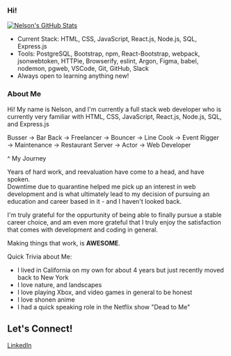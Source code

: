 ### Hi!

[![Nelson's GitHub Stats](https://github-readme-stats.vercel.app/api?username=neldaza)](https://github.com/neldaza/github-readme-stats)

- Current Stack:  HTML, CSS, JavaScript, React.js, Node.js, SQL, Express.js
- Tools:  PostgreSQL, Bootstrap, npm, React-Bootstrap, webpack, jsonwebtoken, HTTPie, Browserify, eslint, Argon, Figma, babel, nodemon, pgweb, VSCode, Git, GitHub, Slack 
- Always open to learning anything new!

### About Me

Hi!  My name is Nelson, and I'm currently a full stack web developer who is currently very familiar with HTML, CSS, JavaScript, React.js, Node.js, SQL, and Express.js

Busser → Bar Back → Freelancer → Bouncer → Line Cook → Event Rigger → Maintenance → Restaurant Server → Actor → Web Developer

^ My Journey

Years of hard work, and reevaluation have come to a head, and have spoken.  
Downtime due to quarantine helped me pick up an interest in web development and is what ultimately lead to my decision of pursuing an education and career based in it - and I haven't looked back.  

I'm truly grateful for the oppurtunity of being able to finally pursue a stable career choice, and am even more grateful that I truly enjoy the satisfaction that comes with development and coding in general.  

Making things that work, is **AWESOME**.


Quick Trivia about Me:

- I lived in California on my own for about 4 years but just recently moved back to New York
- I love nature, and landscapes
- I love playing Xbox, and video games in general to be honest
- I love shonen anime
- I had a quick speaking role in the Netflix show "Dead to Me"

## Let's Connect!

[LinkedIn](https://www.linkedin.com/in/nelsondaviddaza/)


      

<!--
**neldaza/neldaza** is a ✨ _special_ ✨ repository because its `README.md` (this file) appears on your GitHub profile.

Here are some ideas to get you started:

- 🔭 I’m currently working on ...
- 🌱 I’m currently learning ...
- 👯 I’m looking to collaborate on ...
- 🤔 I’m looking for help with ...
- 💬 Ask me about ...
- 📫 How to reach me: ...
- 😄 Pronouns: ...
- ⚡ Fun fact: ...
-->
